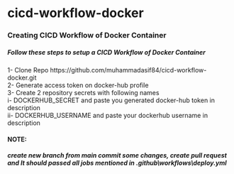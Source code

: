 # cicd-workflow-docker
<h3>Creating CICD Workflow of Docker Container</h3>
<h5>Follow these steps to setup a CICD Workflow of Docker Container</h5> 
1- Clone Repo https://github.com/muhammadasif84/cicd-workflow-docker.git
<br/>
2- Generate access token on docker-hub profile
<br/>
3- Create 2 repository secrets with following names
<br/>
    i- DOCKERHUB_SECRET and paste you generated docker-hub token in description
    <br/>
    ii- DOCKERHUB_USERNAME and paste your dockerhub username in description
<br/>
<h4>NOTE:</h4>
<h5>create new branch from main commit some changes, create pull request and It should passed all jobs mentioned in .github\workflows\deploy.yml</h5>

